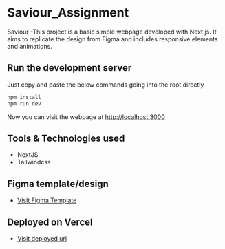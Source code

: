 # Saviour_Assignment

Saviour -This project is a basic simple webpage developed with Next.js. It aims to replicate the design from Figma and includes responsive elements and animations.

## Run the development server

Just copy and paste the below commands going into the root directly

```bash
npm install
npm run dev
```

Now you can visit the webpage at [http://localhost:3000](http://localhost:3000)

## Tools & Technologies used

- NextJS
- Tailwindcss

## Figma template/design

- [Visit Figma Template](<https://www.figma.com/file/LrhXP4NJHk22MrdyrgGUQ7/saviour-Assignment-(Copy)?type=design&node-id=125-1426&mode=design&t=USfagKdbz4ClZVPn-0>)

## Deployed on Vercel

- [Visit deployed url](https://saviour-beta.vercel.app/)



